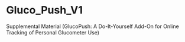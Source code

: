 # Gluco_Push_V1
Supplemental Material (GlucoPush: A Do-It-Yourself Add-On for Online Tracking of Personal Glucometer Use)

